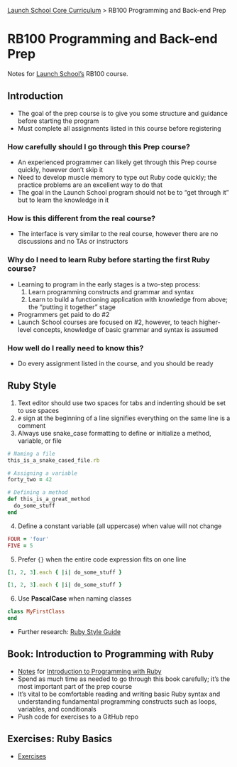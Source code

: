 [Launch School Core Curriculum][readme] >
RB100 Programming and Back-end Prep

# RB100 Programming and Back-end Prep

Notes for [Launch School’s][launch-school] RB100 course.

## Introduction

- The goal of the prep course is to give you some structure and guidance before starting the program
- Must complete all assignments listed in this course before registering

### How carefully should I go through this Prep course?

- An experienced programmer can likely get through this Prep course quickly, however don’t skip it
- Need to develop muscle memory to type out Ruby code quickly; the practice problems are an excellent way to do that
- The goal in the Launch School program should not be to “get through it” but to learn the knowledge in it

### How is this different from the real course?

- The interface is very similar to the real course, however there are no discussions and no TAs or instructors

### Why do I need to learn Ruby before starting the first Ruby course?

- Learning to program in the early stages is a two-step process:
  1. Learn programming constructs and grammar and syntax
  2. Learn to build a functioning application with knowledge from above; the “putting it together” stage
- Programmers get paid to do #2
- Launch School courses are focused on #2, however, to teach higher-level concepts, knowledge of basic grammar and syntax is assumed

### How well do I really need to know this?

- Do every assignment listed in the course, and you should be ready

## Ruby Style

1. Text editor should use two spaces for tabs and indenting should be set to use spaces
2. `#` sign at the beginning of a line signifies everything on the same line is a comment
3. Always use snake_case formatting to define or initialize a method, variable, or file

```ruby
# Naming a file
this_is_a_snake_cased_file.rb

# Assigning a variable
forty_two = 42

# Defining a method
def this_is_a_great_method
  do_some_stuff
end
```

4. Define a constant variable (all uppercase) when value will not change

```ruby
FOUR = 'four'
FIVE = 5
```

5. Prefer `{}` when the entire code expression fits on one line

```ruby
[1, 2, 3].each { |i| do_some_stuff }

[1, 2, 3].each { |i| do_some_stuff }
```

6. Use **PascalCase** when naming classes

```ruby
class MyFirstClass
end
```

- Further research: [Ruby Style Guide][style-guide]

## Book: Introduction to Programming with Ruby

- [Notes][ruby-intro-notes] for [Introduction to Programming with Ruby][ruby-intro-book]
- Spend as much time as needed to go through this book carefully; it’s the most important part of the prep course
- It’s vital to be comfortable reading and writing basic Ruby syntax and understanding fundamental programming constructs such as loops, variables, and conditionals
- Push code for exercises to a GitHub repo

## Exercises: Ruby Basics

- [Exercises][ruby-basics]

[readme]: /README.md
[ruby-basics]: /exercises/ruby_basics/ruby-basics-contents.md
[ruby-intro-notes]: introduction_to_programming_with_ruby/introduction-to-programming-with-ruby-notes.md
[launch-school]: https://launchschool.com
[ruby-intro-book]: https://launchschool.com/books/ruby
[style-guide]: https://github.com/rubocop-hq/ruby-style-guide
